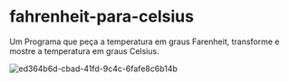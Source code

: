 # fahrenheit-para-celsius
Um Programa que peça a temperatura em graus Farenheit, transforme e mostre a temperatura em graus Celsius.

![ed364b6d-cbad-41fd-9c4c-6fafe8c6b14b](https://user-images.githubusercontent.com/105546921/222271897-84b12dbe-74f0-4e0f-9273-8ec8e5977562.jpg)
